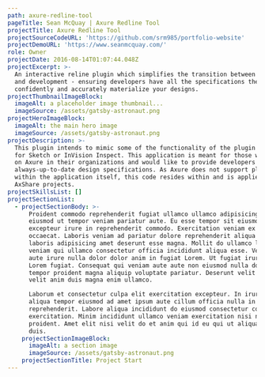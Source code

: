 ```yaml
---
path: axure-redline-tool
pageTitle: Sean McQuay | Axure Redline Tool
projectTitle: Axure Redline Tool
projectSourceCodeURL: 'https://github.com/srm985/portfolio-website'
projectDemoURL: 'https://www.seanmcquay.com/'
role: Owner
projectDate: 2016-08-14T01:07:44.048Z
projectExcerpt: >-
  An interactive reline plugin which simplifies the transition between design
  and development - ensuring developers have all the specifications they need to
  confidently and accurately materialize your designs.
projectThumbnailImageBlock:
  imageAlt: a placeholder image thumbnail...
  imageSource: /assets/gatsby-astronaut.png
projectHeroImageBlock:
  imageAlt: the main hero image
  imageSource: /assets/gatsby-astronaut.png
projectDescription: >-
  This plugin intends to mimic some of the functionality of the plugin Measure
  for Sketch or InVision Inspect. This application is meant for those who rely
  on Axure in their organizations and would like to provide developers with
  always-up-to-date design specifications. As Axure does not support plugins
  within the application itself, this code resides within and is applied to your
  AxShare projects.
projectSkillsList: []
projectSectionList:
  - projectSectionBody: >-
      Proident commodo reprehenderit fugiat ullamco ullamco adipisicing dolore
      eiusmod ut tempor veniam pariatur aute. Eu esse tempor sit eiusmod
      excepteur irure in reprehenderit commodo. Exercitation veniam ex excepteur
      occaecat. Laboris veniam ad pariatur dolore reprehenderit aliqua do
      laboris adipisicing amet deserunt esse magna. Mollit do ullamco laboris
      veniam qui ullamco consectetur officia incididunt aliqua esse. Veniam in
      aute irure nulla dolor dolor anim in fugiat Lorem. Ut fugiat irure ut
      Lorem fugiat. Consequat qui veniam aute aute non eiusmod nulla dolor
      tempor proident magna aliquip voluptate pariatur. Deserunt velit sit amet
      velit anim duis magna enim ullamco.

      Laborum et consectetur culpa elit exercitation excepteur. In irure ea
      aliqua tempor eiusmod ad amet ipsum aute cillum officia nulla in
      reprehenderit. Labore aliqua incididunt do eiusmod consectetur commodo
      exercitation. Minim incididunt ullamco veniam exercitation nisi nisi
      proident. Amet elit nisi velit do et anim qui id eu qui ut aliqua deserunt
      duis.
    projectSectionImageBlock:
      imageAlt: a section image
      imageSource: /assets/gatsby-astronaut.png
    projectSectionTitle: Project Start
---
```


